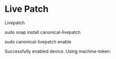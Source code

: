 # Live Patch
Livepatch

sudo snap install canonical-livepatch

sudo canonical-livepatch enable <token>

Successfully enabled device. Using machine-token: <token>